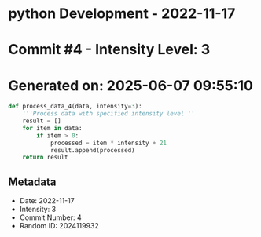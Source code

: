 ﻿# python Development - 2022-11-17
# Commit #4 - Intensity Level: 3
# Generated on: 2025-06-07 09:55:10
```python
def process_data_4(data, intensity=3):
    '''Process data with specified intensity level'''
    result = []
    for item in data:
        if item > 0:
            processed = item * intensity + 21
            result.append(processed)
    return result
```
## Metadata
- Date: 2022-11-17
- Intensity: 3
- Commit Number: 4
- Random ID: 2024119932
